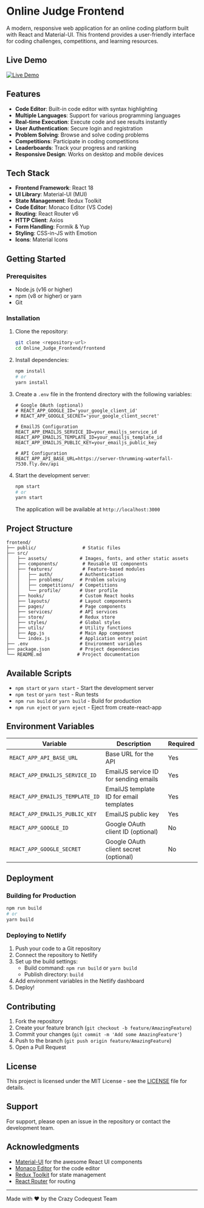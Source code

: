 # Online Judge Frontend

A modern, responsive web application for an online coding platform built with React and Material-UI. This frontend provides a user-friendly interface for coding challenges, competitions, and learning resources.

## Live Demo

[![Live Demo](https://img.shields.io/badge/Live%20Demo-Online_Judge-4CAF50?style=for-the-badge)](http://crazy-codequest.netlify.app/)

## Features

- **Code Editor**: Built-in code editor with syntax highlighting
- **Multiple Languages**: Support for various programming languages
- **Real-time Execution**: Execute code and see results instantly
- **User Authentication**: Secure login and registration
- **Problem Solving**: Browse and solve coding problems
- **Competitions**: Participate in coding competitions
- **Leaderboards**: Track your progress and ranking
- **Responsive Design**: Works on desktop and mobile devices

## Tech Stack

- **Frontend Framework**: React 18
- **UI Library**: Material-UI (MUI)
- **State Management**: Redux Toolkit
- **Code Editor**: Monaco Editor (VS Code)
- **Routing**: React Router v6
- **HTTP Client**: Axios
- **Form Handling**: Formik & Yup
- **Styling**: CSS-in-JS with Emotion
- **Icons**: Material Icons

## Getting Started

### Prerequisites

- Node.js (v16 or higher)
- npm (v8 or higher) or yarn
- Git

### Installation

1. Clone the repository:
   ```bash
   git clone <repository-url>
   cd Online_Judge_Frontend/frontend
   ```

2. Install dependencies:
   ```bash
   npm install
   # or
   yarn install
   ```

3. Create a `.env` file in the frontend directory with the following variables:
   ```env
   # Google OAuth (optional)
   # REACT_APP_GOOGLE_ID='your_google_client_id'
   # REACT_APP_GOOGLE_SECRET='your_google_client_secret'
   
   # EmailJS Configuration
   REACT_APP_EMAILJS_SERVICE_ID=your_emailjs_service_id
   REACT_APP_EMAILJS_TEMPLATE_ID=your_emailjs_template_id
   REACT_APP_EMAILJS_PUBLIC_KEY=your_emailjs_public_key
   
   # API Configuration
   REACT_APP_API_BASE_URL=https://server-thrumming-waterfall-7530.fly.dev/api
   ```

4. Start the development server:
   ```bash
   npm start
   # or
   yarn start
   ```
   The application will be available at `http://localhost:3000`

## Project Structure

```
frontend/
├── public/                 # Static files
├── src/
│   ├── assets/            # Images, fonts, and other static assets
│   ├── components/         # Reusable UI components
│   ├── features/           # Feature-based modules
│   │   ├── auth/          # Authentication
│   │   ├── problems/      # Problem solving
│   │   ├── competitions/  # Competitions
│   │   └── profile/       # User profile
│   ├── hooks/             # Custom React hooks
│   ├── layouts/           # Layout components
│   ├── pages/             # Page components
│   ├── services/          # API services
│   ├── store/             # Redux store
│   ├── styles/            # Global styles
│   ├── utils/             # Utility functions
│   ├── App.js             # Main App component
│   └── index.js           # Application entry point
├── .env                   # Environment variables
├── package.json           # Project dependencies
└── README.md             # Project documentation
```

## Available Scripts

- `npm start` or `yarn start` - Start the development server
- `npm test` or `yarn test` - Run tests
- `npm run build` or `yarn build` - Build for production
- `npm run eject` or `yarn eject` - Eject from create-react-app

## Environment Variables

| Variable | Description | Required |
|----------|-------------|----------|
| `REACT_APP_API_BASE_URL` | Base URL for the API | Yes |
| `REACT_APP_EMAILJS_SERVICE_ID` | EmailJS service ID for sending emails | Yes |
| `REACT_APP_EMAILJS_TEMPLATE_ID` | EmailJS template ID for email templates | Yes |
| `REACT_APP_EMAILJS_PUBLIC_KEY` | EmailJS public key | Yes |
| `REACT_APP_GOOGLE_ID` | Google OAuth client ID (optional) | No |
| `REACT_APP_GOOGLE_SECRET` | Google OAuth client secret (optional) | No |

## Deployment

### Building for Production

```bash
npm run build
# or
yarn build
```

### Deploying to Netlify

1. Push your code to a Git repository
2. Connect the repository to Netlify
3. Set up the build settings:
   - Build command: `npm run build` or `yarn build`
   - Publish directory: `build`
4. Add environment variables in the Netlify dashboard
5. Deploy!

## Contributing

1. Fork the repository
2. Create your feature branch (`git checkout -b feature/AmazingFeature`)
3. Commit your changes (`git commit -m 'Add some AmazingFeature'`)
4. Push to the branch (`git push origin feature/AmazingFeature`)
5. Open a Pull Request

## License

This project is licensed under the MIT License - see the [LICENSE](LICENSE) file for details.

## Support

For support, please open an issue in the repository or contact the development team.

## Acknowledgments

- [Material-UI](https://mui.com/) for the awesome React UI components
- [Monaco Editor](https://microsoft.github.io/monaco-editor/) for the code editor
- [Redux Toolkit](https://redux-toolkit.js.org/) for state management
- [React Router](https://reactrouter.com/) for routing

---

Made with ❤️ by the Crazy Codequest Team
